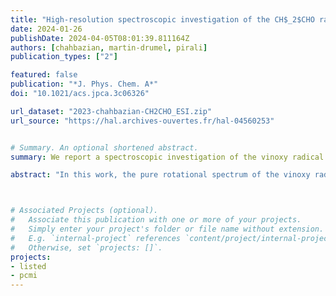 ```yaml
---
title: "High-resolution spectroscopic investigation of the CH$_2$CHO radical in the sub-millimeter region"
date: 2024-01-26
publishDate: 2024-04-05T08:01:39.811164Z
authors: [chahbazian, martin-drumel, pirali]
publication_types: ["2"]

featured: false
publication: "*J. Phys. Chem. A*"
doi: "10.1021/acs.jpca.3c06326"

url_dataset: "2023-chahbazian-CH2CHO_ESI.zip"
url_source: "https://hal.archives-ouvertes.fr/hal-04560253"


# Summary. An optional shortened abstract.
summary: We report a spectroscopic investigation of the vinoxy radical (CH<sub>2</sub>CHO) in the millimeter and sub-millimeter-wave domain.

abstract: "In this work, the pure rotational spectrum of the vinoxy radical (CH<sub>2</sub>CHO) has been studied at millimeter and sub-millimeter wavelengths (110-860 GHz). CH<sub>2</sub>CHO was produced by H-abstraction from acetaldehyde (CH<sub>3</sub>CHO) using atomic fluorine in a double-pass absorption cell at room temperature. A Zeeman-modulation spectrometer, in which an external magnetic field generated inside the absorption cell is amplitude-modulated, was used to record the pure rotational transitions of the radical. The recorded spectra are devoid of signals from closed-shell species, allowing for relatively fast acquisitions over wide spectral windows. Transitions involving values of the rotational quantum numbers N" and Ka" up to 41 and 18, respectively, were measured and combined with all available high-resolution literature data (both pure rotation and ground-state combination differences from ro-vibration) to greatly improve the modeling of the CH<sub>2</sub>CHO spectrum. The combined experimental line list is fit using a semirigid rotor Hamiltonian, and the results are compared to quantum chemical calculations. This laboratory study provides the spectroscopic information needed to search for CH<sub>2</sub>CHO in various interstellar environments, from cold (e.g., typically 10 K for dense molecular clouds) to warm (e.g., 200 K for hot corinos) objects."



# Associated Projects (optional).
#   Associate this publication with one or more of your projects.
#   Simply enter your project's folder or file name without extension.
#   E.g. `internal-project` references `content/project/internal-project/index.md`.
#   Otherwise, set `projects: []`.
projects:
- listed
- pcmi
---
```


